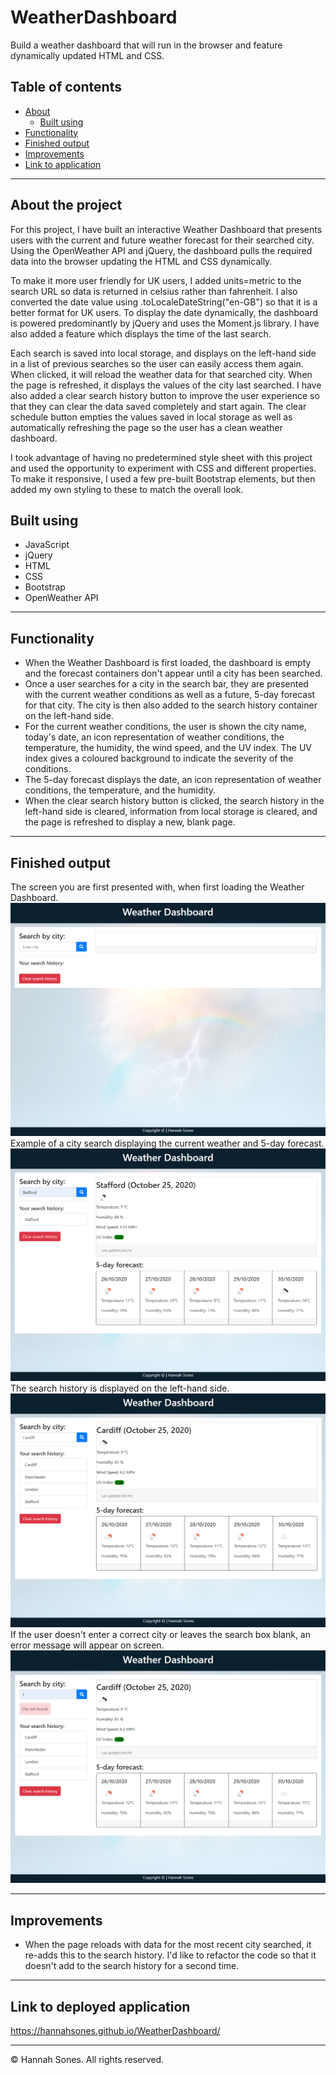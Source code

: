 # WeatherDashboard
Build a weather dashboard that will run in the browser and feature dynamically updated HTML and CSS.

## Table of contents
* [About](#about-the-project)
  * [Built using](#built-using)
* [Functionality](#functionality)
* [Finished output](#finished-output)
* [Improvements](#improvements)
* [Link to application](#link-to-deployed-application)

----------

## About the project
For this project, I have built an interactive Weather Dashboard that presents users with the current and future weather forecast for their searched city. Using the OpenWeather API and jQuery, the dashboard pulls the required data into the browser updating the HTML and CSS dynamically.

To make it more user friendly for UK users, I added units=metric to the search URL so data is returned in celsius rather than fahrenheit. I also converted the date value using .toLocaleDateString("en-GB") so that it is a better format for UK users. To display the date dynamically, the dashboard is powered predominantly by jQuery and uses the Moment.js library. I have also added a feature which displays the time of the last search.

Each search is saved into local storage, and displays on the left-hand side in a list of previous searches so the user can easily access them again. When clicked, it will reload the weather data for that searched city. When the page is refreshed, it displays the values of the city last searched. I have also added a clear search history button to improve the user experience so that they can clear the data saved completely and start again. The clear schedule button empties the values saved in local storage as well as automatically refreshing the page so the user has a clean weather dashboard.

I took advantage of having no predetermined style sheet with this project and used the opportunity to experiment with CSS and different properties. To make it responsive, I used a few pre-built Bootstrap elements, but then added my own styling to these to match the overall look.


## Built using
* JavaScript
* jQuery
* HTML
* CSS
* Bootstrap
* OpenWeather API

----------

## Functionality
* When the Weather Dashboard is first loaded, the dashboard is empty and the forecast containers don't appear until a city has been searched.
* Once a user searches for a city in the search bar, they are presented with the current weather conditions as well as a future, 5-day forecast for that city. The city is then also added to the search history container on the left-hand side.
* For the current weather conditions, the user is shown the city name, today's date, an icon representation of weather conditions, the temperature, the humidity, the wind speed, and the UV index. The UV index gives a coloured background to indicate the severity of the conditions.
* The 5-day forecast displays the date, an icon representation of weather conditions, the temperature, and the humidity.
* When the clear search history button is clicked, the search history in the left-hand side is cleared, information from local storage is cleared, and the page is refreshed to display a new, blank page.

-----------
## Finished output
The screen you are first presented with, when first loading the Weather Dashboard.
![Weather Dashboard inital homepage](https://github.com/HannahSones/WeatherDashboard/blob/main/assets/Screengrabs/WeatherDashboard%20HomeScreen.png)
Example of a city search displaying the current weather and 5-day forecast.
![Example of search](https://github.com/HannahSones/WeatherDashboard/blob/main/assets/Screengrabs/WeatherDashboard%20ExampleSearch.png)
The search history is displayed on the left-hand side.
![Search history](https://github.com/HannahSones/WeatherDashboard/blob/main/assets/Screengrabs/WeatherDashboard%20SearchHistory.png)
If the user doesn't enter a correct city or leaves the search box blank, an error message will appear on screen.
![Error message](https://github.com/HannahSones/WeatherDashboard/blob/main/assets/Screengrabs/WeatherDashboard%20ErrorMessage.png)

-------------
## Improvements
* When the page reloads with data for the most recent city searched, it re-adds this to the search history. I'd like to refactor the code so that it doesn't add to the search history for a second time.

--------------
## Link to deployed application
https://hannahsones.github.io/WeatherDashboard/

------------
© Hannah Sones. All rights reserved.
